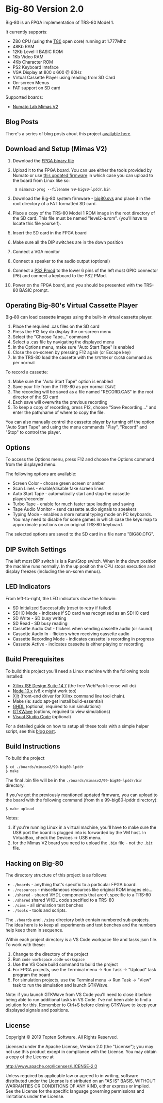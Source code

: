 # Big-80 Version 2.0

Big-80 is an FPGA implementation of TRS-80 Model 1.  

It currently supports:

* Z80 CPU (using the [T80](https://opencores.org/projects/t80) open core) running at 1.777Mhz
* 48Kb RAM
* 12Kb Level II BASIC ROM
* 1Kb Video RAM
* 4Kb Character ROM
* PS2 Keyboard Inteface
* VGA Display at 800 x 600 @ 60Hz
* Virtual Cassette Player using reading from SD Card
* On-screen Menus
* FAT support on SD card

Supported boards:

* [Numato Lab Mimas V2](https://numato.com/product/mimas-v2-spartan-6-fpga-development-board-with-ddr-sdram)

## Blog Posts

There's a series of blog posts about this project [available here](https://www.toptensoftware.com/blog/tag/big80/).

## Download and Setup (Mimas V2)

1. Download the [FPGA binary file](https://github.com/toptensoftware/big80/raw/V2/boards/mimasv2/99-big80-lpddr/bin/99-big80-lpddr.bin)

2. Upload it to the FPGA board.  You can use either the tools provided by Numato or use [this updated firmware](https://github.com/toptensoftware/MimasV2-Loader) in which case you can upload to the board from Linux like so:

        $ mimasv2-prog --filename 99-big80-lpddr.bin

3. Download the Big-80 system firmware - [big80.sys](https://github.com/toptensoftware/big80/raw/V2/syscon/bin/big80.sys) and place it in the root directory of a FAT formatted SD card.

4. Place a copy of the TRS-80 Model 1 ROM image in the root directory of the SD card.  This file must be named "level2-a.rom".  (you'll have to locate this file yourself).

4. Insert the SD card in the FPGA board

5. Make sure all the DIP switches are in the down position

6. Connect a VGA monitor

7. Connect a speaker to the audio output (optional)

8. Connect a [PS2 Pmod](https://store.digilentinc.com/pmod-ps2-keyboard-mouse-connector/) to the lower 6 pins of the left most GPIO connector (P6) and connect a keyboard to the PS2 PMod.

9. Power on the FPGA board, and you should be presented with the TRS-80 BASIC prompt.



## Operating Big-80's Virtual Cassette Player

Big-80 can load cassette images using the built-in virtual cassette player.

1. Place the required .cas files on the SD card
2. Press the F12 key do display the on-screen menu
3. Select the "Choose Tape..." command
4. Select a .cas file by navigating the displayed menu
5. In the Options menu, make sure "Auto Start Tape" is enabled
6. Close the on-screen by pressing F12 again (or Escape key)
7. In the TRS-80 load the cassette with the `SYSTEM` or `CLOAD` command as per normal

To record a cassette:

1. Make sure the "Auto Start Tape" option is enabled
2. Save your file from the TRS-80 as per normal `CSAVE`
3. The recording will be saved as a file named "RECORD.CAS" in the root director of the SD card
4. Each save will overwrite the previous recording
5. To keep a copy of recording, press F12, choose "Save Recording..." and enter the path/name of 
   where to copy the file.

You can also manually control the cassette player by turning off the option "Auto Start Tape" and 
using the menu commands "Play", "Record" and "Stop" to control the player.



## Options

To access the Options menu, press F12 and choose the Options command from the displayed menu.

The following options are available:

* Screen Color - choose green screen or amber
* Scan Lines - enable/disable fake screen lines
* Auto Start Tape - automatically start and stop the cassette player/recorder
* Turbo Tape - enable for much faster tape loading and saving
* Tape Audio Monitor - send cassette audio signals to speakers
* Typing Mode - enables a more natural typing mode on PC keyboards. You may need to disable for some games in which case the keys map to approximate positions on an original TRS-80 keyboard.

The selected options are saved to the SD card in a file name "BIG80.CFG".



## DIP Switch Settings

The left most DIP switch is is a Run/Stop switch.  When in the down position the machine runs normally.  In the up position the CPU stops execution and display freezes (including the on-scren menus).

## LED Indicators

From left-to-right, the LED indicators show the followin:

* SD Initialized Successfully (reset to retry if failed)
* SDHC Mode - indicates if SD card was recognised as an SDHC card
* SD Write - SD busy writing
* SD Read - SD busy reading
* Cassette Audio Out - flickers when sending cassette audio (or sound)
* Cassette Audio In - flickers when receiving cassette audio
* Cassette Recording Mode - indicates cassette is recording in progress
* Cassette Active - indicates cassette is either playing or recording


## Build Prerequisites

To build this project you'll need a Linux machine with the following 
tools installed:

* [Xilinx ISE Design Suite 14.7](https://www.xilinx.com/products/design-tools/ise-design-suite.html) (the free WebPack license will do)
* [Node 10.x](https://nodejs.org/en/) (v8.x might work too)
* [Xilt](https://www.npmjs.com/package/xilt) (front-end driver for Xilinx command line tool chain).
* Make (ie: sudo apt-get install build-essential)
* [GHDL](http://ghdl.free.fr) (optional, required to run simulations)
* [GTKWave](http://gtkwave.sourceforge.net) (options, required to view simulations)
* [Visual Studio Code](https://code.visualstudio.com/docs/setup/linux) (optional)

For a detailed guide on how to setup all these tools with a simple helper script, see this [blog post](https://www.toptensoftware.com/blog/the-ultimate-xilinx-ise-14-7-setup-guide/).


## Build Instructions

To build the project:

```
$ cd ./boards/mimasv2/99-big80-lpddr
$ make
```

The final .bin file will be in the `./boards/mimasv2/99-big80-lpddr/bin` directory.

If you've got the previously mentioned updated firmware, you can upload to the board with the following command (from th e 99-big80-lpddr directory):

```
$ make upload
```

Notes:

1. if you're running Linux in a virtual machine, you'll have to make sure the USB port the
board is plugged into is forwarded by the VM host. In VirtualBox, check the Devices -> USB menu.
2. for the Mimas V2 board you need to upload the `.bin` file - not the `.bit` file.


## Hacking on Big-80

The directory structure of this project is as follows:


* `./boards` - anything that's specific to a particular FPGA board.
* `./resources` - miscellaneous resources like original ROM images etc...
* `./shared` - shared VHDL components that aren't specific to a TRS-80
* `./shared` shared VHDL code specified to a TRS-80
* `./sims` - all simulation test benches
* `./tools` - tools and scripts.

The `./boards` and `./sims` directory both contain numbered sub-projects.  The idea here is to keep all experiments and test benches and the numbers help keep them in sequence.

Within each project directory is a VS Code workpace file and tasks.json file.  To work with these:

1. Change to the directory of the project
2. Run `code workspace.code-workspace`
3. Use the VS Code build command to build the project
4. For FPGA projects, use the Terminal menu -> Run Task -> "Upload" task program the board
5. For simulation projects, use the Terminal menu -> Run Task -> "View" task to run the simulation and launch GTKWave.

Note: if you launch GTKWave from VS Code you'll need to close it before being able to run additional tasks in VS Code.  I've not been able to find a solution for this.  Remember to Ctrl+S before closing GTKWave to keep your displayed signals and positions.

## License

Copyright © 2019 Topten Software. All Rights Reserved.

Licensed under the Apache License, Version 2.0 (the "License"); you may not use this product except in compliance with the License. You may obtain a copy of the License at

http://www.apache.org/licenses/LICENSE-2.0

Unless required by applicable law or agreed to in writing, software distributed under the License is distributed on an "AS IS" BASIS, WITHOUT WARRANTIES OR CONDITIONS OF ANY KIND, either express or implied. See the License for the specific language governing permissions and limitations under the License.